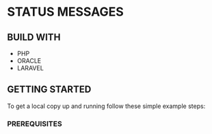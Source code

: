 # STATUS MESSAGES

## BUILD WITH 
- PHP
- ORACLE
- LARAVEL

## GETTING STARTED
To get a local copy up and running follow these simple example steps:

### PREREQUISITES 

